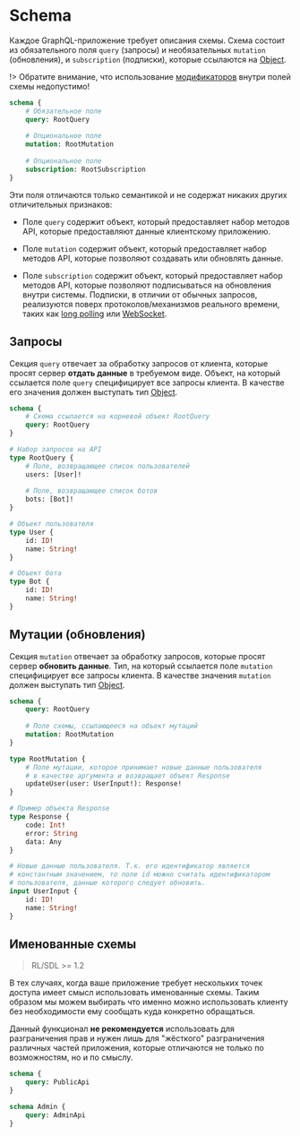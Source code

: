 # Schema

Каждое GraphQL-приложение требует описания схемы. 
Схема состоит из обязательного поля `query` (запросы) и необязательных 
`mutation` (обновления), и `subscription` (подписки), 
которые ссылаются на [Object](/language/types/object).

!> Обратите внимание, что использование [модификаторов](/language/modifiers) внутри 
полей схемы недопустимо!

```graphql
schema {
    # Обязательное поле
    query: RootQuery
    
    # Опциональное поле
    mutation: RootMutation
    
    # Опциональное поле
    subscription: RootSubscription
}
```

Эти поля отличаются только семантикой и не содержат никаких других 
отличительных признаков:

- Поле `query` содержит объект, который предоставляет набор 
методов API, которые предоставляют данные клиентскому приложению.

- Поле `mutation` содержит объект, который предоставляет набор
методов API, которые позволяют создавать или обновлять данные.

- Поле `subscription` содержит объект, который предоставляет
набор методов API, которые позволяют подписываться на обновления 
внутри системы. Подписки, в отличии от обычных запросов, реализуются поверх 
протоколов/механизмов реального времени, таких как 
[long polling](https://ru.wikipedia.org/wiki/%D0%A2%D0%B5%D1%85%D0%BD%D0%BE%D0%BB%D0%BE%D0%B3%D0%B8%D1%8F_push) или 
[WebSocket](https://ru.wikipedia.org/wiki/WebSocket).

## Запросы

Секция `query` отвечает за обработку запросов от клиента, которые просят сервер **отдать данные** в требуемом виде. 
Объект, на который ссылается поле `query` специфицирует все запросы клиента. В качестве его значения должен выступать 
тип [Object](/sdl/object).

```graphql
schema {
    # Схема ссылается на корневой объект RootQuery
    query: RootQuery
}

# Набор запросов на API
type RootQuery {
    # Поле, возвращающее список пользователей
    users: [User]!
    
    # Поле, возвращающее список ботов
    bots: [Bot]!
}

# Объект пользователя
type User {
    id: ID!
    name: String!
}

# Объект бота
type Bot {
    id: ID!
    name: String!
}
```

## Мутации (обновления)

Секция `mutation` отвечает за обработку запросов, которые просят сервер **обновить данные**. 
Тип, на который ссылается поле `mutation` специфицирует все запросы клиента. В качестве значения `mutation` 
должен выступать тип [Object](/sdl/object).

```graphql
schema {
    query: RootQuery
    
    # Поле схемы, ссылающееся на объект мутаций
    mutation: RootMutation
}

type RootMutation {
    # Поле мутации, которое принимает новые данные пользователя 
    # в качестве аргумента и возвращает объект Response
    updateUser(user: UserInput!): Response!
}

# Пример объекта Response
type Response {
    code: Int!
    error: String
    data: Any 
}

# Новые данные пользователя. Т.к. его идентификатор является
# константным значением, то поле id можно считать идентификатором 
# пользователя, данные которого следует обновить.
input UserInput {
    id: ID!
    name: String!
}
```

## Именованные схемы

> RL/SDL >= 1.2

В тех случаях, когда ваше приложение требует нескольких точек 
доступа имеет смысл использовать именованные схемы. 
Таким образом мы можем выбирать что именно можно использовать клиенту 
без необходимости ему сообщать куда конкретно обращаться.

Данный функционал **не рекомендуется** использовать для разграничения 
прав и нужен лишь для "жёсткого" разграничения различных частей приложения, 
которые отличаются не только по возможностям, но и по смыслу. 

```graphql
schema {
    query: PublicApi
}

schema Admin {
    query: AdminApi
}
```
